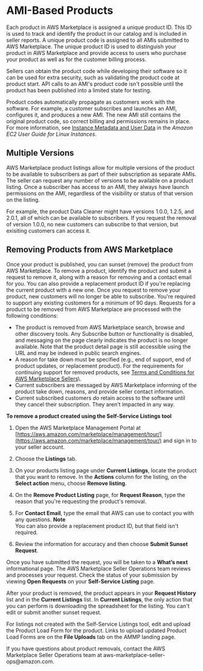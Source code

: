 # AMI\-Based Products<a name="ami-products"></a>

Each product in AWS Marketplace is assigned a unique product ID\. This ID is used to track and identify the product in our catalog and is included in seller reports\. A unique product code is assigned to all AMIs submitted to AWS Marketplace\. The unique product ID is used to distinguish your product in AWS Marketplace and provide access to users who purchase your product as well as for the customer billing process\. 

Sellers can obtain the product code while developing their software so it can be used for extra security, such as validating the product code at product start\. API calls to an AMI's product code isn't possible until the product has been published into a limited state for testing\. 

Product codes automatically propagate as customers work with the software\. For example, a customer subscribes and launches an AMI, configures it, and produces a new AMI\. The new AMI still contains the original product code, so correct billing and permissions remains in place\. For more information, see [Instance Metadata and User Data](https://docs.aws.amazon.com/AWSEC2/latest/UserGuide//ec2-instance-metadata.html) in the *Amazon EC2 User Guide for Linux Instances*\. 

## Multiple Versions<a name="multiple-versions"></a>

AWS Marketplace product listings allow for multiple versions of the product to be available to subscribers as part of their subscription as separate AMIs\. The seller can request any number of versions to be available on a product listing\. Once a subscriber has access to an AMI, they always have launch permissions on the AMI, regardless of the visibility or status of that version on the listing\. 

 For example, the product Data Cleaner might have versions 1\.0\.0, 1\.2\.5, and 2\.0\.1, all of which can be available to subscribers\. If you request the removal of version 1\.0\.0, no new customers can subscribe to that version, but exisiting customers can access it\. 

## Removing Products from AWS Marketplace<a name="removing-products-from-aws-marketplace"></a>

Once your product is published, you can sunset \(remove\) the product from AWS Marketplace\. To remove a product, identify the product and submit a request to remove it, along with a reason for removing and a contact email for you\. You can also provide a replacement product ID if you're replacing the current product with a new one\. Once you request to remove your product, new customers will no longer be able to subscribe\. You're required to support any existing customers for a minimum of 90 days\. Requests for a product to be removed from AWS Marketplace are processed with the following conditions: 
+  The product is removed from AWS Marketplace search, browse and other discovery tools\. Any Subscribe button or functionality is disabled, and messaging on the page clearly indicates the product is no longer available\. Note that the product detail page is still accessible using the URL and may be indexed in public search engines\. 
+  A reason for take down must be specified \(e\.g\., end of support, end of product updates, or replacement product\)\. For the requirements for continuing support for removed products, see [Terms and Conditions for AWS Marketplace Sellers](https://aws.amazon.com/marketplace/management/terms?)\. 
+  Current subscribers are messaged by AWS Marketplace informing of the product take down, reasons, and provide seller contact information\. 
+  Current subscribed customers *do* retain access to the software until they cancel their subscription\. They aren't impacted in any way\. 

**To remove a product created using the Self\-Service Listings tool**

1. Open the AWS Marketplace Management Portal at [https://aws.amazon.com/marketplace/management/tour/](https://aws.amazon.com/marketplace/management/tour/) and sign in to your seller account\.

1. Choose the **Listings** tab\.

1. On your products listing page under **Current Listings**, locate the product that you want to remove\. In the **Actions** column for the listing, on the **Select action** menu, choose **Remove listing**\.

1. On the **Remove Product Listing** page, for **Request Reason**, type the reason that you're requesting the product's removal\.

1. For **Contact Email**, type the email that AWS can use to contact you with any questions\.
**Note**  
You can also provide a replacement product ID, but that field isn't required\.

1. Review the information for accuracy and then choose **Submit Sunset Request**\. 

Once you have submitted the request, you will be taken to a **What’s next** informational page\. The AWS Marketplace Seller Operations team reviews and processes your request\. Check the status of your submission by viewing **Open Requests** on your **Self\-Service Listing** page\.

After your product is removed, the product appears in your **Request History** list and in the **Current Listings** list\. In **Current Listings**, the only action that you can perform is downloading the spreadsheet for the listing\. You can't edit or submit another sunset request\. 

For listings not created with the Self\-Service Listings tool, edit and upload the Product Load Form for the product\. Links to upload updated Product Load Forms are on the **File Uploads** tab on the AMMP landing page\.

 If you have questions about product removals, contact the AWS Marketplace Seller Operations team at aws\-marketplace\-seller\-ops@amazon\.com\.